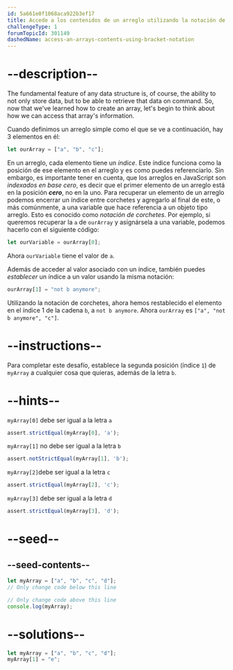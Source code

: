 ```yaml
---
id: 5a661e0f1068aca922b3ef17
title: Accede a los contenidos de un arreglo utilizando la notación de corchetes
challengeType: 1
forumTopicId: 301149
dashedName: access-an-arrays-contents-using-bracket-notation
---
```


# --description--

The fundamental feature of any data structure is, of course, the ability to not only store data, but to be able to retrieve that data on command. So, now that we've learned how to create an array, let's begin to think about how we can access that array's information.

Cuando definimos un arreglo simple como el que se ve a continuación, hay 3 elementos en él:

```js
let ourArray = ["a", "b", "c"];
```

En un arreglo, cada elemento tiene un <dfn>índice</dfn>. Este índice funciona como la posición de ese elemento en el arreglo y es como puedes referenciarlo. Sin embargo, es importante tener en cuenta, que los arreglos en JavaScript son <dfn>indexados en base cero</dfn>, es decir que el primer elemento de un arreglo está en la posición ***cero***, no en la uno. Para recuperar un elemento de un arreglo podemos encerrar un índice entre corchetes y agregarlo al final de este, o más comúnmente, a una variable que hace referencia a un objeto tipo arreglo. Esto es conocido como <dfn>notación de corchetes</dfn>. Por ejemplo, si queremos recuperar la `a` de `ourArray` y asignársela a una variable, podemos hacerlo con el siguiente código:

```js
let ourVariable = ourArray[0];
```

Ahora `ourVariable` tiene el valor de `a`.

Además de acceder al valor asociado con un índice, también puedes *establecer* un índice a un valor usando la misma notación:

```js
ourArray[1] = "not b anymore";
```

Utilizando la notación de corchetes, ahora hemos restablecido el elemento en el índice 1 de la cadena `b`, a `not b anymore`. Ahora `ourArray` es `["a", "not b anymore", "c"]`.

# --instructions--

Para completar este desafío, establece la segunda posición (índice `1`) de `myArray` a cualquier cosa que quieras, además de la letra `b`.

# --hints--

`myArray[0]` debe ser igual a la letra `a`

```js
assert.strictEqual(myArray[0], 'a');
```

`myArray[1]` no debe ser igual a la letra `b`

```js
assert.notStrictEqual(myArray[1], 'b');
```

`myArray[2]`debe ser igual a la letra `c`

```js
assert.strictEqual(myArray[2], 'c');
```

`myArray[3]` debe ser igual a la letra `d`

```js
assert.strictEqual(myArray[3], 'd');
```

# --seed--

## --seed-contents--

```js
let myArray = ["a", "b", "c", "d"];
// Only change code below this line

// Only change code above this line
console.log(myArray);
```

# --solutions--

```js
let myArray = ["a", "b", "c", "d"];
myArray[1] = "e";
```
